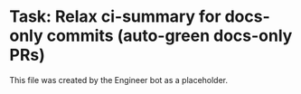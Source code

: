 # Task: Relax ci-summary for docs-only commits (auto-green docs-only PRs)
This file was created by the Engineer bot as a placeholder.
